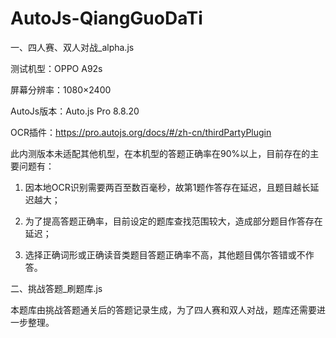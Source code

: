 # AutoJs-QiangGuoDaTi
一、四人赛、双人对战_alpha.js

测试机型：OPPO A92s

屏幕分辨率：1080×2400

AutoJs版本：Auto.js Pro 8.8.20

OCR插件：https://pro.autojs.org/docs/#/zh-cn/thirdPartyPlugin

此内测版本未适配其他机型，在本机型的答题正确率在90%以上，目前存在的主要问题有：

1. 因本地OCR识别需要两百至数百毫秒，故第1题作答存在延迟，且题目越长延迟越大；

2. 为了提高答题正确率，目前设定的题库查找范围较大，造成部分题目作答存在延迟；

3. 选择正确词形或正确读音类题目答题正确率不高，其他题目偶尔答错或不作答。

二、挑战答题_刷题库.js

本题库由挑战答题通关后的答题记录生成，为了四人赛和双人对战，题库还需要进一步整理。
